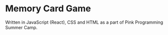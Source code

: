 # Memory Card Game 
Written in JavaScript (React), CSS and HTML as a part of Pink Programming Summer Camp. 
